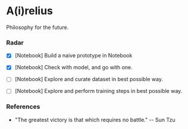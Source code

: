 # A(i)relius
Philosophy for the future.

### Radar
- [x] [Notebook] Build a naive prototype in Notebook
- [x] [Notebook] Check with model, and go with one.
- [ ] [Notebook] Explore and curate dataset in best possible way.
- [ ] [Notebook] Explore and perform training steps in best possible way.


### References
- "The greatest victory is that which requires no battle." -- Sun Tzu
